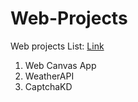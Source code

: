 # Web-Projects

Web projects List: [Link](http://webprojectskd.epizy.com/) 
1. Web Canvas App
2. WeatherAPI
3. CaptchaKD

